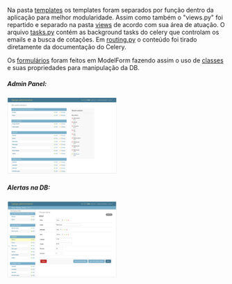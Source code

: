 Na pasta [templates](templates/mainapp) os templates foram separados por função dentro da aplicação para melhor modularidade.
Assim como também o "views.py" foi repartido e separado na pasta [views](views) de acordo com sua área de atuação.
O arquivo [tasks.py](tasks.py) contém as background tasks do celery que controlam os emails e a busca de cotações.
Em [routing.py](routing.py) o conteúdo foi tirado diretamente da documentação do Celery.

Os [formulários](forms.py) foram feitos em ModelForm fazendo assim o uso de [classes](models.py) e suas propriedades para manipulação da DB.

<h5>Admin Panel:</h5>
<img src="https://raw.githubusercontent.com/surtarso/Python-Projects/main/Desafio%20Alpha%20-%20StocksWatch/shots/admin_home.png" width='50%' height='50%'>


<h5>Alertas na DB:</h5>
<img src="https://raw.githubusercontent.com/surtarso/Python-Projects/main/Desafio%20Alpha%20-%20StocksWatch/shots/admin_alerta.png" width='50%' height='50%'>
